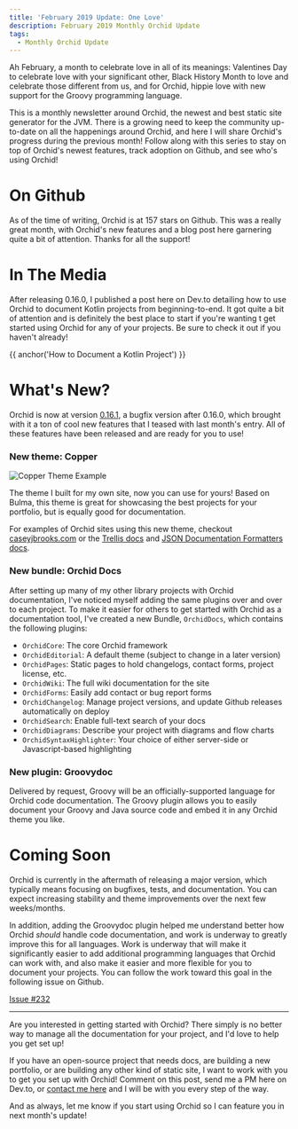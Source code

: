 ```yaml
---
title: 'February 2019 Update: One Love'
description: February 2019 Monthly Orchid Update
tags: 
  - Monthly Orchid Update
---
```


Ah February, a month to celebrate love in all of its meanings: Valentines Day to celebrate love with your significant other, Black History Month to love and celebrate those different from us, and for Orchid, hippie love with new support for the Groovy programming language.

This is a monthly newsletter around Orchid, the newest and best static site generator for the JVM. There is a growing need to keep the community up-to-date on all the happenings around Orchid, and here I will share Orchid's progress during the previous month! Follow along with this series to stay on top of Orchid's newest features, track adoption on Github, and see who's using Orchid!

# On Github

As of the time of writing, Orchid is at 157 stars on Github. This was a really great month, with Orchid's new features and a blog post here garnering quite a bit of attention. Thanks for all the support!

# In The Media

After releasing 0.16.0, I published a post here on Dev.to detailing how to use Orchid to document Kotlin projects from beginning-to-end. It got quite a bit of attention and is definitely the best place to start if you're wanting t get started using Orchid for any of your projects. Be sure to check it out if you haven't already!

{{ anchor('How to Document a Kotlin Project') }}

# What's New?

Orchid is now at version [0.16.1](https://github.com/JavaEden/Orchid/releases/tag/0.16.1), a bugfix version after 0.16.0, which brought with it a ton of cool new features that I teased with last month's entry. All of these features have been released and are ready for you to use!

### New theme: **Copper**

![Copper Theme Example](https://res.cloudinary.com/orchid/image/upload/v1549253492/themes/copper/1.png)

The theme I built for my own site, now you can use for yours! Based on Bulma, this theme is great for showcasing the best projects for your portfolio, but is equally good for documentation.

For examples of Orchid sites using this new theme, checkout [caseyjbrooks.com](https://www.caseyjbrooks.com/) or the [Trellis docs](https://copper-leaf.github.io/trellis/) and [JSON Documentation Formatters docs](https://copper-leaf.github.io/dokka-json/).

### New bundle: **Orchid Docs**

After setting up many of my other library projects with Orchid documentation, I've noticed myself adding the same plugins over and over to each project. To make it easier for others to get started with Orchid as a documentation tool, I've created a new Bundle, `OrchidDocs`, which contains the following plugins:

- `OrchidCore`: The core Orchid framework
- `OrchidEditorial`: A default theme (subject to change in a later version)
- `OrchidPages`: Static pages to hold changelogs, contact forms, project license, etc.
- `OrchidWiki`: The full wiki documentation for the site
- `OrchidForms`: Easily add contact or bug report forms
- `OrchidChangelog`: Manage project versions, and update Github releases automatically on deploy
- `OrchidSearch`: Enable full-text search of your docs
- `OrchidDiagrams`: Describe your project with diagrams and flow charts 
- `OrchidSyntaxHighlighter`: Your choice of either server-side or Javascript-based highlighting

### New plugin: **Groovydoc**

Delivered by request, Groovy will be an officially-supported language for Orchid code documentation. The Groovy plugin allows you to easily document your Groovy and Java source code and embed it in any Orchid theme you like.

# Coming Soon

Orchid is currently in the aftermath of releasing a major version, which typically means focusing on bugfixes, tests, and documentation. You can expect increasing stability and theme improvements over the next few weeks/months. 

In addition, adding the Groovydoc plugin helped me understand better how Orchid _should_ handle code documentation, and work is underway to greatly improve this for all languages. Work is underway that will make it significantly easier to add additional programming languages that Orchid can work with, and also make it easier and more flexible for you to document your projects. You can follow the work toward this goal in the following issue on Github.

[Issue #232](https://github.com/JavaEden/Orchid/issues/232)

---

Are you interested in getting started with Orchid? There simply is no better way to manage all the documentation for your project, and I'd love to help you get set up! 

If you have an open-source project that needs docs, are building a new portfolio, or are building any other kind of static site, I want to work with you to get you set up with Orchid! Comment on this post, send me a PM here on Dev.to, or [contact me here](https://www.caseyjbrooks.com/contact/) and I will be with you every step of the way.

And as always, let me know if you start using Orchid so I can feature you in next month's update!